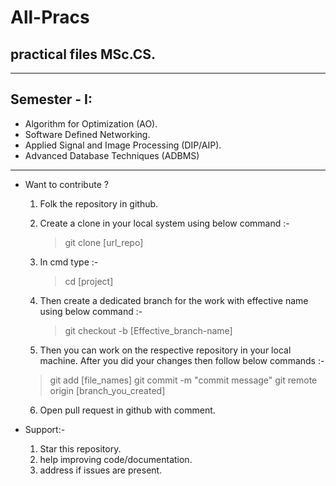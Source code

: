 # All-Pracs
## practical files MSc.CS.

---
## Semester - I: 
* Algorithm for Optimization (AO).
* Software Defined Networking.
* Applied Signal and Image Processing (DIP/AIP).
* Advanced Database Techniques (ADBMS)

---
- Want to contribute ?

    1) Folk the repository in github.

    2) Create a clone in your local system using below command :-

	    > git clone [url_repo]
	
    3) In cmd type :- 

	    > cd [project]

    4) Then create a dedicated branch for the work with effective name using below command :-

	    > git checkout -b [Effective_branch-name]

    5) Then you can work on the respective repository in your local machine. After you did your changes then follow below commands :-

	> git add [file_names]
	> git commit -m "commit message"
	> git remote origin [branch_you_created]

    6) Open pull request in github with comment.

- Support:- 

    1. Star this repository.
    2. help improving code/documentation.
    3. address if issues are present.
